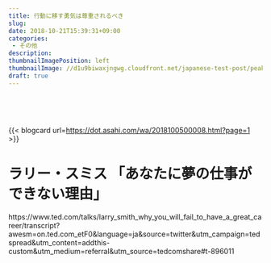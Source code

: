 ```yaml
---
title: 行動に移す勇気は尊重されるべき
slug: 
date: 2018-10-21T15:39:31+09:00
categories: 
 - その他
description: 
thumbnailImagePosition: left
thumbnailImage: //d1u9biwaxjngwg.cloudfront.net/japanese-test-post/peak-140.jpg
draft: true
---
```


<!--more-->

&nbsp;

&nbsp;

{{< blogcard url=https://dot.asahi.com/wa/2018100500008.html?page=1 >}}
&nbsp;
<h1 class=" f-w:900 l-h:t l-s:t m-y:0 f:3 ">ラリー・スミス 「あなたに夢の仕事ができない理由」</h1>
https://www.ted.com/talks/larry_smith_why_you_will_fail_to_have_a_great_career/transcript?awesm=on.ted.com_etF0&amp;language=ja&amp;source=twitter&amp;utm_campaign=tedspread&amp;utm_content=addthis-custom&amp;utm_medium=referral&amp;utm_source=tedcomshare#t-896011

&nbsp;
